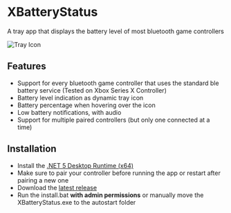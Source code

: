 # XBatteryStatus
A tray app that displays the battery level of most bluetooth game controllers

![Tray Icon](/Icons/icon100.png)

## Features 
* Support for every bluetooth game controller that uses the standard ble battery service (Tested on Xbox Series X Controller)
* Battery level indication as dynamic tray icon
* Battery percentage when hovering over the icon
* Low battery notifications, with audio
* Support for multiple paired controllers (but only one connected at a time)

## Installation
* Install the [.NET 5 Desktop Runtime (x64)](https://dotnet.microsoft.com/download/dotnet/5.0)
* Make sure to pair your controller before running the app or restart after pairing a new one
* Download the [latest release](https://github.com/sinbad/XBatteryStatus/releases/latest)
* Run the install.bat **with admin permissions** or manually move the XBatteryStatus.exe to the autostart folder
